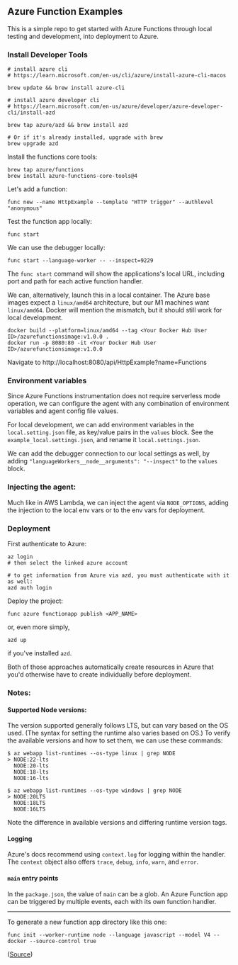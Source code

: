 ## Azure Function Examples

This is a simple repo to get started with Azure Functions through local testing and development, into deployment to Azure.

### Install Developer Tools

```
# install azure cli
# https://learn.microsoft.com/en-us/cli/azure/install-azure-cli-macos

brew update && brew install azure-cli

# install azure developer cli
# https://learn.microsoft.com/en-us/azure/developer/azure-developer-cli/install-azd

brew tap azure/azd && brew install azd

# Or if it's already installed, upgrade with brew
brew upgrade azd
```

Install the functions core tools:
```
brew tap azure/functions
brew install azure-functions-core-tools@4
```

Let's add a function:
```
func new --name HttpExample --template "HTTP trigger" --authlevel "anonymous"
```
Test the function app locally:
```
func start
```
We can use the debugger locally: 
```
func start --language-worker -- --inspect=9229
```
The `func start` command will show the applications's local URL, including port and path for each active function handler. 

We can, alternatively, launch this in a local container. The Azure base images expect a `linux/amd64` architecture, but our M1 machines want `linux/amd64`. Docker will mention the mismatch, but it should still work for local development.  
```
docker build --platform=linux/amd64 --tag <Your Docker Hub User ID>/azurefunctionsimage:v1.0.0 .
docker run -p 8080:80 -it <Your Docker Hub User ID>/azurefunctionsimage:v1.0.0
```
Navigate to http://localhost:8080/api/HttpExample?name=Functions

### Environment variables
Since Azure Functions instrumentation does not require serverless mode operation, we can configure the agent with any combination of environment variables and agent config file values. 

For local development, we can add environment variables in the `local.setting.json` file, as key/value pairs in the `values` block. See the `example_local.settings.json`, and rename it `local.settings.json`.

We can add the debugger connection to our local settings as well, by adding `"languageWorkers__node__arguments": "--inspect"` to the `values` block.

### Injecting the agent: 
Much like in AWS Lambda, we can inject the agent via `NODE_OPTIONS`, adding the injection to the local env vars or to the env vars for deployment. 

### Deployment
First authenticate to Azure:
```
az login
# then select the linked azure account

# to get information from Azure via azd, you must authenticate with it as well:
azd auth login
```

Deploy the project: 
```
func azure functionapp publish <APP_NAME>
```
or, even more simply, 
```
azd up
```
if you've installed `azd`.

Both of those approaches automatically create resources in Azure that you'd otherwise have to create individually before deployment. 

### Notes:

#### Supported Node versions:
The version supported generally follows LTS, but can vary based on the OS used. (The syntax for setting the runtime also varies based on OS.) To verify the available versions and how to set them, we can use these commands: 
```
$ az webapp list-runtimes --os-type linux | grep NODE
> NODE:22-lts
  NODE:20-lts
  NODE:18-lts
  NODE:16-lts

$ az webapp list-runtimes --os-type windows | grep NODE
> NODE:20LTS
  NODE:18LTS
  NODE:16LTS
```
Note the difference in available versions and differing runtime version tags. 

#### Logging
Azure's docs recommend using `context.log` for logging within the handler. The `context` object also offers `trace`, `debug`, `info`, `warn`, and `error`. 

#### `main` entry points
In the `package.json`, the value of `main` can be a glob. An Azure Function app can be triggered by multiple events, each with its own function handler.

---------------
To generate a new function app directory like this one:
```
func init --worker-runtime node --language javascript --model V4 --docker --source-control true 
```
([Source](https://learn.microsoft.com/en-us/azure/azure-functions/functions-deploy-container-apps?tabs=acr%2Cbash&pivots=programming-language-javascript))